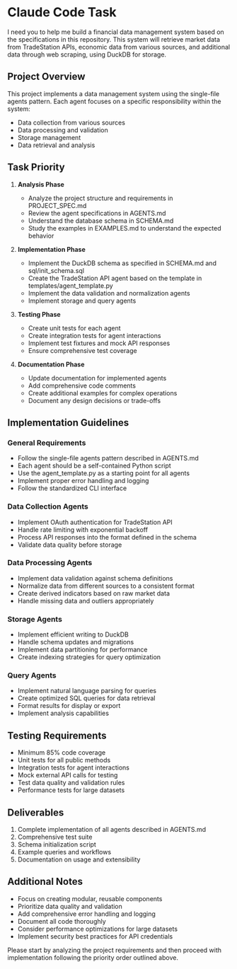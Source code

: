 # Claude Code Task

I need you to help me build a financial data management system based on the specifications in this repository. This system will retrieve market data from TradeStation APIs, economic data from various sources, and additional data through web scraping, using DuckDB for storage.

## Project Overview
This project implements a data management system using the single-file agents pattern. Each agent focuses on a specific responsibility within the system:
- Data collection from various sources
- Data processing and validation
- Storage management
- Data retrieval and analysis

## Task Priority

1. **Analysis Phase**
   - Analyze the project structure and requirements in PROJECT_SPEC.md
   - Review the agent specifications in AGENTS.md
   - Understand the database schema in SCHEMA.md
   - Study the examples in EXAMPLES.md to understand the expected behavior

2. **Implementation Phase**
   - Implement the DuckDB schema as specified in SCHEMA.md and sql/init_schema.sql
   - Create the TradeStation API agent based on the template in templates/agent_template.py
   - Implement the data validation and normalization agents
   - Implement storage and query agents

3. **Testing Phase**
   - Create unit tests for each agent
   - Create integration tests for agent interactions
   - Implement test fixtures and mock API responses
   - Ensure comprehensive test coverage

4. **Documentation Phase**
   - Update documentation for implemented agents
   - Add comprehensive code comments
   - Create additional examples for complex operations
   - Document any design decisions or trade-offs

## Implementation Guidelines

### General Requirements
- Follow the single-file agents pattern described in AGENTS.md
- Each agent should be a self-contained Python script
- Use the agent_template.py as a starting point for all agents
- Implement proper error handling and logging
- Follow the standardized CLI interface

### Data Collection Agents
- Implement OAuth authentication for TradeStation API
- Handle rate limiting with exponential backoff
- Process API responses into the format defined in the schema
- Validate data quality before storage

### Data Processing Agents
- Implement data validation against schema definitions
- Normalize data from different sources to a consistent format
- Create derived indicators based on raw market data
- Handle missing data and outliers appropriately

### Storage Agents
- Implement efficient writing to DuckDB
- Handle schema updates and migrations
- Implement data partitioning for performance
- Create indexing strategies for query optimization

### Query Agents
- Implement natural language parsing for queries
- Create optimized SQL queries for data retrieval
- Format results for display or export
- Implement analysis capabilities

## Testing Requirements
- Minimum 85% code coverage
- Unit tests for all public methods
- Integration tests for agent interactions
- Mock external API calls for testing
- Test data quality and validation rules
- Performance tests for large datasets

## Deliverables
1. Complete implementation of all agents described in AGENTS.md
2. Comprehensive test suite
3. Schema initialization script
4. Example queries and workflows
5. Documentation on usage and extensibility

## Additional Notes
- Focus on creating modular, reusable components
- Prioritize data quality and validation
- Add comprehensive error handling and logging
- Document all code thoroughly
- Consider performance optimizations for large datasets
- Implement security best practices for API credentials

Please start by analyzing the project requirements and then proceed with implementation following the priority order outlined above.